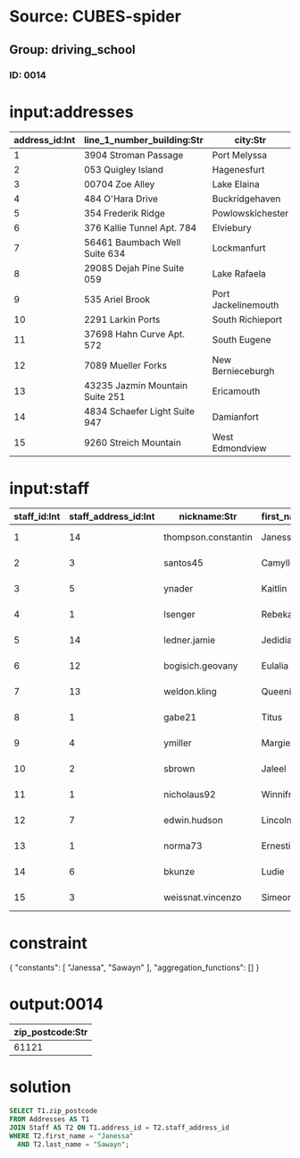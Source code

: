 # Source: CUBES-spider
## Group: driving_school
### ID: 0014

# input:addresses

| address_id:Int | line_1_number_building:Str | city:Str | zip_postcode:Str | state_province_county:Str | country:Str |
|---|---|---|---|---|---|
| 1 | 3904 Stroman Passage | Port Melyssa | 14445 | Georgia | USA |
| 2 | 053 Quigley Island | Hagenesfurt | 22194 | Kentucky | USA |
| 3 | 00704 Zoe Alley | Lake Elaina | 8938 | Georgia | USA |
| 4 | 484 O'Hara Drive | Buckridgehaven | 5 | Oregon | USA |
| 5 | 354 Frederik Ridge | Powlowskichester | 27559 | Ohio | USA |
| 6 | 376 Kallie Tunnel Apt. 784 | Elviebury | 63768 | Connecticut | USA |
| 7 | 56461 Baumbach Well Suite 634 | Lockmanfurt | 34975 | Washington | USA |
| 8 | 29085 Dejah Pine Suite 059 | Lake Rafaela | 80376 | WestVirginia | USA |
| 9 | 535 Ariel Brook | Port Jackelinemouth | 85954 | Maine | USA |
| 10 | 2291 Larkin Ports | South Richieport | 95098 | Idaho | USA |
| 11 | 37698 Hahn Curve Apt. 572 | South Eugene | 99903 | Alabama | USA |
| 12 | 7089 Mueller Forks | New Bernieceburgh | 38197 | Louisiana | USA |
| 13 | 43235 Jazmin Mountain Suite 251 | Ericamouth | 75074 | Louisiana | USA |
| 14 | 4834 Schaefer Light Suite 947 | Damianfort | 61121 | Connecticut | USA |
| 15 | 9260 Streich Mountain | West Edmondview | 43988 | Kentucky | USA |

# input:staff

| staff_id:Int | staff_address_id:Int | nickname:Str | first_name:Str | middle_name:Str | last_name:Str | date_of_birth:Str | date_joined_staff:Str | date_left_staff:Str |
|---|---|---|---|---|---|---|---|---|
| 1 | 14 | thompson.constantin | Janessa | Amara | Sawayn | 2010-12-08 16:55:14 | 2017-04-27 03:21:26 | 2018-03-23 22:53:12 |
| 2 | 3 | santos45 | Camylle | Icie | Weissnat | 2015-08-01 13:22:43 | 2016-06-06 08:54:28 | 2018-03-10 15:25:00 |
| 3 | 5 | ynader | Kaitlin | Stephania | Mertz | 1994-05-17 05:32:11 | 2018-01-02 12:24:24 | 2018-03-24 10:11:08 |
| 4 | 1 | lsenger | Rebekah | Sherwood | Hermann | 2003-01-16 06:29:11 | 2017-10-21 17:20:57 | 2018-03-04 17:13:53 |
| 5 | 14 | ledner.jamie | Jedidiah | Dejon | Herzog | 2015-08-10 11:37:39 | 2016-05-16 20:56:53 | 2018-03-08 04:23:14 |
| 6 | 12 | bogisich.geovany | Eulalia | Tre | Maggio | 1998-04-27 12:55:05 | 2017-08-27 19:19:44 | 2018-02-28 08:26:10 |
| 7 | 13 | weldon.kling | Queenie | Madelyn | Macejkovic | 2007-06-11 20:03:28 | 2017-06-04 14:30:41 | 2018-03-08 05:16:29 |
| 8 | 1 | gabe21 | Titus | Duane | Durgan | 2005-05-02 06:23:36 | 2016-05-26 00:55:07 | 2018-03-05 18:30:12 |
| 9 | 4 | ymiller | Margie | Caesar | Doyle | 1995-06-03 08:09:17 | 2017-12-22 03:06:32 | 2018-03-08 12:31:16 |
| 10 | 2 | sbrown | Jaleel | Maiya | Rogahn | 1996-09-24 09:51:42 | 2016-06-05 22:22:23 | 2018-03-14 07:14:37 |
| 11 | 1 | nicholaus92 | Winnifred | Liam | Jast | 2000-06-13 18:09:11 | 2016-05-01 02:22:45 | 2018-03-09 05:08:35 |
| 12 | 7 | edwin.hudson | Lincoln | Benny | Carroll | 1996-03-09 08:19:49 | 2016-11-05 01:43:52 | 2018-03-06 23:17:41 |
| 13 | 1 | norma73 | Ernestina | Clarabelle | Mraz | 2004-05-19 14:11:13 | 2016-11-13 20:44:23 | 2018-02-26 17:56:31 |
| 14 | 6 | bkunze | Ludie | Ulices | Kuphal | 2000-11-16 06:55:12 | 2017-08-30 15:08:37 | 2018-03-02 01:48:15 |
| 15 | 3 | weissnat.vincenzo | Simeon | Mayra | Turner | 1997-03-29 10:55:45 | 2017-02-20 18:45:20 | 2018-03-01 17:10:03 |

# constraint

{
  "constants": [
    "Janessa",
    "Sawayn"
  ],
  "aggregation_functions": []
}

# output:0014

| zip_postcode:Str |
|---|
| 61121 |

# solution

```sql
SELECT T1.zip_postcode
FROM Addresses AS T1
JOIN Staff AS T2 ON T1.address_id = T2.staff_address_id
WHERE T2.first_name = "Janessa"
  AND T2.last_name = "Sawayn";
```
